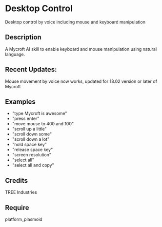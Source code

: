 # Desktop Control
Desktop control by voice including mouse and keyboard manipulation

## Description 

A Mycroft AI skill to enable keyboard and mouse manipulation using natural language.

## Recent Updates:

Mouse movement by voice now works, updated for 18.02 version or later of Mycroft

## Examples 
* "type Mycroft is awesome"
* "press enter"
* "move mouse to 400 and 100"
* "scroll up a little"
* "scroll down some"
* "scroll down a lot"
* "hold space key"
* "release space key"
* "screen resolution"
* "select all"
* "select all and copy"

## Credits 
TREE Industries

## Require 
platform_plasmoid 

